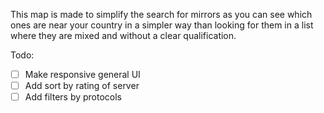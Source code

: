 This map is made to simplify the search for mirrors as you can see which ones are near your country in a simpler way than looking for them in a list where they are mixed and without a clear qualification.

Todo:
- [ ] Make responsive general UI
- [ ] Add sort by rating of server
- [ ] Add filters by protocols
